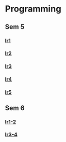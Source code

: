# Programming

## Sem 5
### [lr1](https://github.com/python-basic/sem5-lr1-portyanq)
### [lr2](https://github.com/python-basic/sem5-lr2-portyanq)
### [lr3](https://github.com/python-basic/sem5-lr3-portyanq)
### [lr4](https://replit.com/@Faccounts/sem5-lr4#main.py)
### [lr5](https://github.com/portyanq/getweather.git)


## Sem 6
### [lr1-2](https://replit.com/@Faccounts/sem6lr1)
### [lr3-4](https://replit.com/@Faccounts/sem6-lr3-4#main.py)


